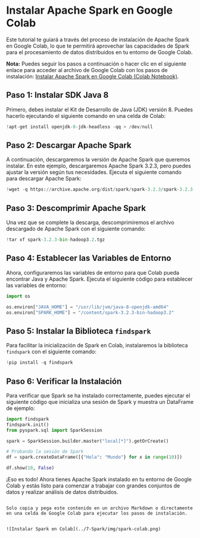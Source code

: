 # Instalar Apache Spark en Google Colab

Este tutorial te guiará a través del proceso de instalación de Apache Spark en Google Colab, lo que te permitirá aprovechar las capacidades de Spark para el procesamiento de datos distribuidos en tu entorno de Google Colab.

**Nota:** Puedes seguir los pasos a continuación o hacer clic en el siguiente enlace para acceder al archivo de Google Colab con los pasos de instalación: [Instalar Apache Spark en Google Colab (Colab Notebook)](/Main-insights-and-learnings/7-Spark/1-Spark-Colab-Instalacion.ipynb).

## Paso 1: Instalar SDK Java 8

Primero, debes instalar el Kit de Desarrollo de Java (JDK) versión 8. Puedes hacerlo ejecutando el siguiente comando en una celda de Colab:

```python
!apt-get install openjdk-8-jdk-headless -qq > /dev/null
```

## Paso 2: Descargar Apache Spark

A continuación, descargaremos la versión de Apache Spark que queremos instalar. En este ejemplo, descargaremos Apache Spark 3.2.3, pero puedes ajustar la versión según tus necesidades. Ejecuta el siguiente comando para descargar Apache Spark:

```python
!wget -q https://archive.apache.org/dist/spark/spark-3.2.3/spark-3.2.3-bin-hadoop3.2.tgz
```

## Paso 3: Descomprimir Apache Spark

Una vez que se complete la descarga, descomprimiremos el archivo descargado de Apache Spark con el siguiente comando:

```python
!tar xf spark-3.2.3-bin-hadoop3.2.tgz
```

## Paso 4: Establecer las Variables de Entorno

Ahora, configuraremos las variables de entorno para que Colab pueda encontrar Java y Apache Spark. Ejecuta el siguiente código para establecer las variables de entorno:

```python
import os

os.environ["JAVA_HOME"] = "/usr/lib/jvm/java-8-openjdk-amd64"
os.environ["SPARK_HOME"] = "/content/spark-3.2.3-bin-hadoop3.2"
```

## Paso 5: Instalar la Biblioteca `findspark`

Para facilitar la inicialización de Spark en Colab, instalaremos la biblioteca `findspark` con el siguiente comando:

```python
!pip install -q findspark
```

## Paso 6: Verificar la Instalación

Para verificar que Spark se ha instalado correctamente, puedes ejecutar el siguiente código que inicializa una sesión de Spark y muestra un DataFrame de ejemplo:

```python
import findspark
findspark.init()
from pyspark.sql import SparkSession

spark = SparkSession.builder.master("local[*]").getOrCreate()

# Probando la sesión de Spark
df = spark.createDataFrame([{"Hola": "Mundo"} for x in range(10)])

df.show(10, False)
```

¡Eso es todo! Ahora tienes Apache Spark instalado en tu entorno de Google Colab y estás listo para comenzar a trabajar con grandes conjuntos de datos y realizar análisis de datos distribuidos.
```

Solo copia y pega este contenido en un archivo Markdown o directamente en una celda de Google Colab para ejecutar los pasos de instalación.


![Instalar Spark en Colab](../7-Spark/img/spark-colab.png)